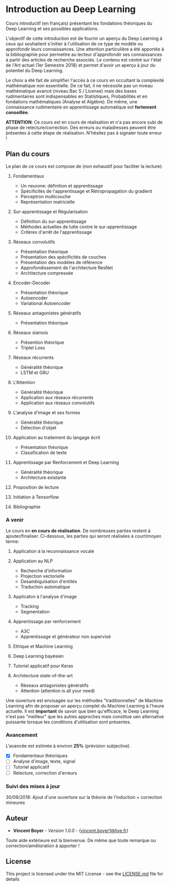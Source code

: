 # Introduction au Deep Learning

Cours introductif (en français) présentant les fondations théoriques du Deep Learning et ses possibles applications.

L'objectif de cette introduction est de fournir un aperçu du Deep Learning à ceux qui souhaitent s'initier à l'utilisation de ce type de modèle ou approfondir leurs connaissances. 
Une attention particulière a été apportée à la bibliographie pour permettre au lecteur d'approfondir ses connaissances à partir des articles de recherche associés.
Le contenu est centré sur l'état de l'Art actuel (1er Semestre 2018) et permet d'avoir un aperçu à jour du potentiel du Deep Learning.

Le choix a été fait de simplifier l'accès à ce cours en occultant la complexité mathématique non essentielle.
De ce fait, il ne nécessite pas un niveau mathématique avancé (niveau Bac S / License) mais des bases rudimentaires sont indispensables en Statistiques, Probabilités et en fondations mathématiques (Analyse et Algèbre).
De même, une connaissance rudimentaire en apprentissage automatique est **fortement conseillée**.

**ATTENTION**: Ce cours est en cours de réalisation et n'a pas encore subi de phase de relecture/correction. Des erreurs ou maladresses peuvent être présentes à cette étape de réalisation.
N'hésitez pas à signaler toute erreur !
## Plan du cours

Le plan de ce cours est compose de (non exhaustif pour faciliter la lecture):

1. Fondamentaux
   - Un neurone: définition et apprentissage
   - Spécificités de l'apprentissage et Rétropropagation du gradient
   - Perceptron multicouche
   - Représentation matricielle

2. Sur-apprentissage et Régularisation
   - Définition du sur-apprentissage
   - Méthodes actuelles de lutte contre le sur-apprentissage
   - Critères d'arrêt de l'apprentissage

3. Réseaux convolutifs
   - Présentation théorique
   - Présentation des spécificités de couches
   - Présentation des modèles de référence
   - Approfondissement de l'architecture ResNet
   - Architecture compressée

4. Encoder-Decoder
   - Présentation théorique
   - Autoencoder
   - Variational Autoencoder

5. Réseaux antagonistes génératifs
   - Présentation théorique

6. Réseaux siamois
   - Présention théorique
   - Triplet Loss

7. Réseaux récurrents
   - Généralité théorique
   - LSTM et GRU

8. L'Attention
   - Généralité théorique
   - Application aux réseaux récurrents
   - Application aux réseaux convolutifs

9. L'analyse d'image et ses formes
   - Généralité théorique
   - Détection d'objet

10. Application au traitement du langage écrit
    - Présentation théorique
    - Classification de texte

11. Apprentissage par Renforcement et Deep Learning
    - Généralité théorique
    - Architecture existante

12. Proposition de lecture

13. Initiation à Tensorflow

14. Bibliographie

### A venir

Le cours en **en cours de réalisation**. De nombreuses parties restent à ajouter/finaliser. Ci-dessous, les parties qui seront réalisées à court/moyen terme:

1. Application à la reconnaissance vocale

2. Application au NLP
   - Recherche d'information
   - Projection vectorielle
   - Desambiguïsation d'entités
   - Traduction automatique

3. Applicaton à l'analyse d'image
   - Tracking
   - Segmentation

4. Apprentissage par renforcement
   - A3C
   - Apprentissage et générateur non supervisé

5. Ethique et Machine Learning

6. Deep Learning bayésien

7. Tutoriel applicatif pour Keras

8. Architecture state-of-the-art 
   - Réseaux antagonistes génératifs
   - Attention (attention is all your need)

Une ouverture est envisagée sur les méthodes "traditionnelles" de Machine Learning afin de proposer un aperçu complet du Machine Learning à l'heure actuelle.
Il est **important** de savoir que bien qu'efficace, le Deep Learning n'est pas "meilleur" que les autres approches mais constitue uen alternative puissante lorsque les conditions d'utilisation sont présentes.

### Avancement

L'avancée est estimée à environ **25%** (prévision subjective).

- [x] Fondamentaux théoriques
- [ ] Analyse d'image, texte, signal
- [ ] Tutoriel applicatif
- [ ] Relecture, correction d'erreurs

### Suivi des mises à jour
30/09/2018: Ajout d'une ouverture sur la théorie de l'induction + correction mineures

## Auteur

* **Vincent Boyer** - *Version 1.0.0* - (vincent.boyer1@live.fr)

Toute aide extérieure est la bienvenue. De même que toute remarque ou correction/amélioration à apporter !

## License

This project is licensed under the MIT License - see the [LICENSE.md](LICENSE.md) file for details
